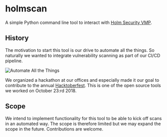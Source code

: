 # holmscan

A simple Python command line tool to interact with [Holm Security VMP](https://www.holmsecurity.com/vulnerability-assessment).

## History

The motivation to start this tool is our drive to automate all the things. So naturally we wanted to integrate vulnerability scanning as part of our CI/CD pipeline.

![Automate All the Things](https://i.imgur.com/dv5bY2Z.jpg)

We organized a hackathon at our offices and especially made it our goal to contribute to the annual [Hacktoberfest](https://hacktoberfest.digitalocean.com/). This is one of the open source tools we worked on October 23:rd 2018.

## Scope

We intend to implement functionality for this tool to be able to kick off scans in an automated way. The scope is therefore limited but we may expand the scope in the future. Contributions are welcome.
